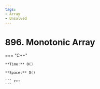 ```yaml
---
tags:
- Array
- Unsolved
---
```



# 896. Monotonic Array

=== "C++"

    **Time:** O()

    **Space:** O()

    ``` c++
    ```